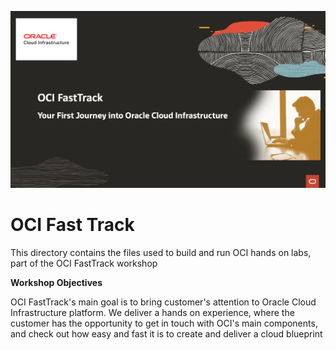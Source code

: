 ![](FastTrackHeader.png)
# OCI Fast Track

This directory contains the files used to build and run OCI hands on labs, part of the OCI FastTrack workshop

**Workshop Objectives**

OCI FastTrack's main goal is to bring customer's attention to Oracle Cloud Infrastructure platform. We deliver a hands on experience, where the customer has the opportunity to get in touch with OCI's main components, and check out how easy and fast it is to create and deliver a cloud blueprint

